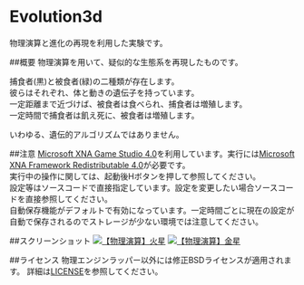 # Evolution3d
物理演算と進化の再現を利用した実験です。

##概要
物理演算を用いて、疑似的な生態系を再現したものです。

捕食者(黒)と被食者(緑)の二種類が存在します。  
彼らはそれぞれ、体と動きの遺伝子を持っています。  
一定距離まで近づけば、被食者は食べられ、捕食者は増殖します。  
一定時間で捕食者は飢え死に、被食者は増殖します。  

いわゆる、遺伝的アルゴリズムではありません。

##注意
[Microsoft XNA Game Studio 4.0](http://www.microsoft.com/en-us/download/details.aspx?id=23714)を利用しています。実行には[Microsoft XNA Framework Redistributable 4.0](http://www.microsoft.com/en-us/download/details.aspx?id=20914)が必要です。  
実行中の操作に関しては、起動後Hボタンを押して参照してください。  
設定等はソースコードで直接指定しています。設定を変更したい場合ソースコードを直接参照してください。  
自動保存機能がデフォルトで有効になっています。一定時間ごとに現在の設定が自動で保存されるのでストレージが少ない環境では注意してください。
  
##スクリーンショット
[![【物理演算】火星](http://img.youtube.com/vi/1ZDDZ7CYr50/0.jpg)](http://www.youtube.com/watch?v=1ZDDZ7CYr50)
[![【物理演算】金星](http://img.youtube.com/vi/RfbYT1-Bg_o/0.jpg)](http://www.youtube.com/watch?v=RfbYT1-Bg_o)

##ライセンス
物理エンジンラッパー以外には修正BSDライセンスが適用されます。
詳細は[LICENSE](LICENSE)を参照してください。
